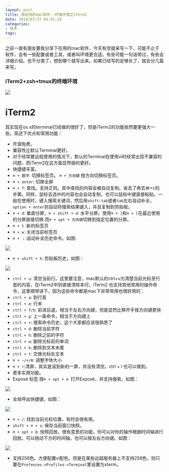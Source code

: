 ```yaml
---
layout: post
title: 我在用的mac软件--终端环境之iTerm2
date: 2014/07/27 04:55:24
categories: 
- 技术
tags: 
---
```


之前一直有朋友要我分享下在用的mac软件，今天有空就来写一下，可能不止于软件，会有一些配置或者工具，或者叫环境更合适。有些可能一句话带过，有些会详细介绍。也不分类了，想到哪个就写出来。如果已经写的足够长了，就会分几篇来写。

### iTerm2+zsh+tmux的终端环境

![](http://pics.naaln.com/blog/2019-01-14-061627.jpg)

# iTerm2

其实现在os x的terminal已经做的很好了，但是iTerm2的功能依然要更强大一些。简述下优点和常用功能：

* 开源免费。
* 兼容性比默认Terminal更好。 
* 对于经常要远程使用的情况下，默认的Terminal在使用vi时经常出现不兼容的问题，而iTerm2在这方面显然做的更好。
* 快捷键丰富。 
* `⌘ + 数字`: 切换标签页。 `⌘ + 方向键` 按方向切换标签页。
* `⌘ + enter`: 切换全屏
* `⌘ + f`: 查找。支持正则。其中查找的内容会被自动复制。省去了再去⌘+c的步骤。同样，鼠标去选中的内容也会自动复制，也可以鼠标中键直接粘贴。一般在使用时，键入搜索关键词，然后用`shift-tab`或者`tab`左右自动补全，`option + enter`则自动将搜索结果键入，并且复制到剪贴板。
* `⌘ + d`: 垂直分屏，`⌘ + shift + d`: 水平分屏。使用`⌘ + ]`和`⌘ + [`在最近使用的分屏直接切换.而`⌘ + opt + 方向键`切换到指定位置的分屏。
* `⌘ + t` :新的标签页
* `⌘ + w` :关闭当前标签页
* `⌘ + ；`:自动补全历史命令。如图: 

![][1]

* `⌘ + shift + h`: 剪贴板历史，如图： 

![][2]

* `ctrl + u`: 清空当前行。这里要注意，mac默认的ctrl+u为清楚当前光标至行首的内容，在iTerm2中则直接清除本行。iTerm2 也支持其他常用的操作命令，这里顺带讲下，因为这些命令都是mac下非常常用也很好用的： 
* `ctrl + a`: 到行首
* `ctrl + e`: 行末
* `ctrl + f/b`: 前进后退，相当于左右方向键，但是显然比移开手按方向键更快
* `ctrl + p`: 上一条命令，相当于方向键上
* `ctrl + r`: 搜索命令历史，这个大家都应该很熟悉了
* `ctrl + d`: 删除当前字符
* `ctrl + h`: 删除之前的字符
* `ctrl + w`: 删除光标前的单词
* `ctrl + k`: 删除到文本末尾
* `ctrl + t`: 交换光标处文本
* `⌘ + —/+/0`: 调整字体大小
* `⌘ + r`:清屏，其实是滚到新的一屏，并没有清空。ctrl + l 也可以做到。
* 更多实用功能。 
* Exposé 标签 按`⌘ + opt + e `打开Exposé，并支持搜索。如图： 

![][3]

* 全局呼出快捷键。如图： 

![][4]

* `⌘ + /`: 找到当前光标位置，有时会很有用。
* `shift + ⌘ + s`: 保存当前窗口快照。
* `⌘ + opt + b`: 快照回放。很有意思的功能，你可以对你的操作根据时间轴进行回放。可以拖动下方的时间轴，也可以按左右方向键。如图：

![][5]

* 支持256色。方便配置vi配色。但是在某些远超服务器上不支持256色，则只要在`Prefences->Profiles->Terminal`里设置为xterm。

[1]: https://ww3.sinaimg.cn/large/006tNc79gw1f510mjg2u0j317008c78m

[2]: https://ww4.sinaimg.cn/large/006tNc79gw1f510ms8jkqj315a0bg44h

[3]: https://ww3.sinaimg.cn/large/006tNc79gw1f510nmup8dj31kw0ur137

[4]: https://ww2.sinaimg.cn/large/006tNc79gw1f510nuwj21j30iw04ujrq

[5]: https://ww2.sinaimg.cn/large/006tNc79gw1f510o38ewlj311e08kabq
